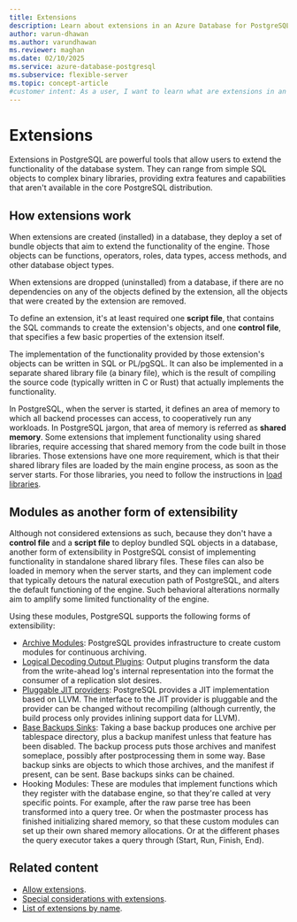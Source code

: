 ```yaml
---
title: Extensions
description: Learn about extensions in an Azure Database for PostgreSQL flexible server.
author: varun-dhawan
ms.author: varundhawan
ms.reviewer: maghan
ms.date: 02/10/2025
ms.service: azure-database-postgresql
ms.subservice: flexible-server
ms.topic: concept-article
#customer intent: As a user, I want to learn what are extensions in an Azure Database for PostgreSQL flexible server.
---
```


# Extensions

Extensions in PostgreSQL are powerful tools that allow users to extend the functionality of the database system. They can range from simple SQL objects to complex binary libraries, providing extra features and capabilities that aren't available in the core PostgreSQL distribution.

## How extensions work

When extensions are created (installed) in a database, they deploy a set of bundle objects that aim to extend the functionality of the engine. Those objects can be functions, operators, roles, data types, access methods, and other database object types.

When extensions are dropped (uninstalled) from a database, if there are no dependencies on any of the objects defined by the extension, all the objects that were created by the extension are removed.

To define an extension, it's at least required one **script file**, that contains the SQL commands to create the extension's objects, and one **control file**, that specifies a few basic properties of the extension itself. 

The implementation of the functionality provided by those extension's objects can be written in SQL or PL/pgSQL. It can also be implemented in a separate shared library file (a binary file), which is the result of compiling the source code (typically written in C or Rust) that actually implements the functionality.

In PostgreSQL, when the server is started, it defines an area of memory to which all backend processes can access, to cooperatively run any workloads. In PostgreSQL jargon, that area of memory is referred as **shared memory**. Some extensions that implement functionality using shared libraries, require accessing that shared memory from the code built in those libraries. Those extensions have one more requirement, which is that their shared library files are loaded by the main engine process, as soon as the server starts. For those libraries, you need to follow the instructions in [load libraries](how-to-load-libraries.md).

## Modules as another form of extensibility 

Although not considered extensions as such, because they don't have a **control file** and a **script file** to deploy bundled SQL objects in a database, another form of extensibility in PostgreSQL consist of implementing functionality in standalone shared library files. These files can also be loaded in memory when the server starts, and they can implement code that typically detours the natural execution path of PostgreSQL, and alters the default functioning of the engine. Such behavioral alterations normally aim to amplify some limited functionality of the engine.

Using these modules, PostgreSQL supports the following forms of extensibility:
 - [Archive Modules](https://www.postgresql.org/docs/current/archive-modules.html): PostgreSQL provides infrastructure to create custom modules for continuous archiving.
 - [Logical Decoding Output Plugins](https://www.postgresql.org/docs/current/logicaldecoding-output-plugin.html): Output plugins transform the data from the write-ahead log's internal representation into the format the consumer of a replication slot desires.
 - [Pluggable JIT providers](https://www.postgresql.org/docs/current/jit-extensibility.html): PostgreSQL provides a JIT implementation based on LLVM. The interface to the JIT provider is pluggable and the provider can be changed without recompiling (although currently, the build process only provides inlining support data for LLVM).
 - [Base Backups Sinks](https://www.postgresql.org/docs/16/basebackup-to-shell.html): Taking a base backup produces one archive per tablespace directory, plus a backup manifest unless that feature has been disabled. The
 backup process puts those archives and manifest someplace, possibly after postprocessing them in some way. Base backup sinks are objects to which those archives, and the manifest if present, can be sent. Base backups sinks can be chained.
 - Hooking Modules: These are modules that implement functions which they register with the database engine, so that they're called at very specific points. For example, after the raw parse tree has been transformed into a query tree. Or when the postmaster process has finished initializing shared memory, so that these custom modules can set up their own shared memory allocations. Or at the different phases the query executor takes a query through (Start, Run, Finish, End).

## Related content

- [Allow extensions](how-to-allow-extensions.md).
- [Special considerations with extensions](concepts-extensions-considerations.md).
- [List of extensions by name](concepts-extensions-versions.md).

